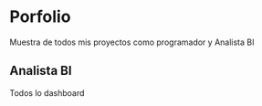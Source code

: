 # Porfolio
Muestra de todos mis proyectos como programador y Analista BI

## Analista BI
Todos lo dashboard
